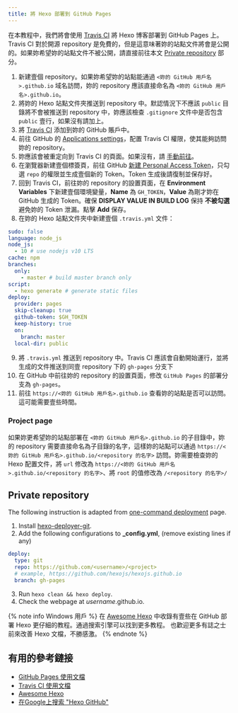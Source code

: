 ```yaml
---
title: 將 Hexo 部署到 GitHub Pages
---
```


在本教程中，我們將會使用 [Travis CI](https://travis-ci.com/) 將 Hexo 博客部署到 GitHub Pages 上。Travis CI 對於開源 repository 是免費的，但是這意味著妳的站點文件將會是公開的。如果妳希望妳的站點文件不被公開，請直接前往本文 [Private repository](#Private-repository) 部分。

1. 新建壹個 repository。如果妳希望妳的站點能通過 `<妳的 GitHub 用戶名>.github.io` 域名訪問，妳的 repository 應該直接命名為 `<妳的 GitHub 用戶名>.github.io`。
2. 將妳的 Hexo 站點文件夾推送到 repository 中。默認情況下不應該 `public` 目錄將不會被推送到 repository 中，妳應該檢查 `.gitignore` 文件中是否包含 `public` 壹行，如果沒有請加上。
3. 將 [Travis CI](https://github.com/marketplace/travis-ci) 添加到妳的 GitHub 賬戶中。
4. 前往 GitHub 的 [Applications settings](https://github.com/settings/installations)，配置 Travis CI 權限，使其能夠訪問妳的 repository。
5. 妳應該會被重定向到 Travis CI 的頁面。如果沒有，請 [手動前往](https://travis-ci.com/)。
6. 在瀏覽器新建壹個標簽頁，前往 GitHub [新建 Personal Access Token](https://github.com/settings/tokens)，只勾選 `repo` 的權限並生成壹個新的 Token。Token 生成後請復制並保存好。
7. 回到 Travis CI，前往妳的 repository 的設置頁面，在 **Environment Variables** 下新建壹個環境變量，**Name** 為 `GH_TOKEN`，**Value** 為剛才妳在 GitHub 生成的 Token。確保 **DISPLAY VALUE IN BUILD LOG** 保持 **不被勾選** 避免妳的 Token 泄漏。點擊 **Add** 保存。
8. 在妳的 Hexo 站點文件夾中新建壹個 `.travis.yml` 文件：

```yml
sudo: false
language: node_js
node_js:
  - 10 # use nodejs v10 LTS
cache: npm
branches:
  only:
    - master # build master branch only
script:
  - hexo generate # generate static files
deploy:
  provider: pages
  skip-cleanup: true
  github-token: $GH_TOKEN
  keep-history: true
  on:
    branch: master
  local-dir: public
```

9. 將 `.travis.yml` 推送到 repository 中。Travis CI 應該會自動開始運行，並將生成的文件推送到同壹 repository 下的 `gh-pages` 分支下
10. 在 GitHub 中前往妳的 repository 的設置頁面，修改 `GitHub Pages` 的部署分支為 `gh-pages`。
11. 前往 `https://<妳的 GitHub 用戶名>.github.io` 查看妳的站點是否可以訪問。這可能需要壹些時間。

### Project page

如果妳更希望妳的站點部署在 `<妳的 GitHub 用戶名>.github.io` 的子目錄中，妳的 repository 需要直接命名為子目錄的名字，這樣妳的站點可以通過 `https://<妳的 GitHub 用戶名>.github.io/<repository 的名字>` 訪問。妳需要檢查妳的 Hexo 配置文件，將 `url` 修改為 `https://<妳的 GitHub 用戶名>.github.io/<repository 的名字>`、將 `root` 的值修改為 `/<repository 的名字>/`


## Private repository

The following instruction is adapted from [one-command deployment](/docs/one-command-deployment) page.

1. Install [hexo-deployer-git](https://github.com/hexojs/hexo-deployer-git).
2. Add the following configurations to **_config.yml**, (remove existing lines if any)

  ``` yml
  deploy:
    type: git
    repo: https://github.com/<username>/<project>
    # example, https://github.com/hexojs/hexojs.github.io
    branch: gh-pages
  ```

3. Run `hexo clean && hexo deploy`.
4. Check the webpage at *username*.github.io.

{% note info Windows 用戶 %}
在 [Awesome Hexo](https://github.com/hexojs/awesome-hexo) 中收錄有壹些在 GitHub 部署 Hexo 更仔細的教程。通過搜索引擎可以找到更多教程。
也歡迎更多有誌之士前來改善 Hexo 文檔，不勝感激。
{% endnote %}

## 有用的參考鏈接

- [GitHub Pages 使用文檔](https://help.github.com/categories/github-pages-basics/)
- [Travis CI 使用文檔](https://docs.travis-ci.com/user/tutorial/)
- [Awesome Hexo](https://github.com/hexojs/awesome-hexo)
- [在Google上搜索 "Hexo GitHub"](https://www.google.com/search?q=hexo+github)
